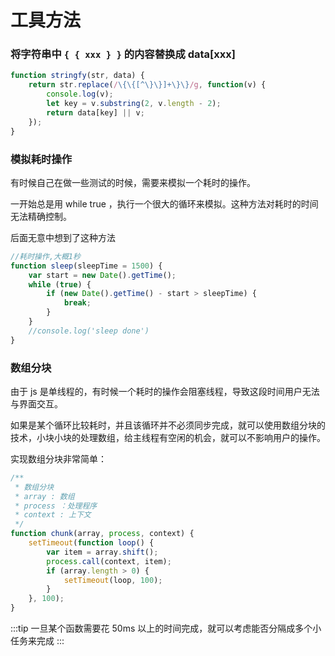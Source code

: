 # 工具方法

### 将字符串中 `{ { xxx } }` 的内容替换成 data[xxx]

```javascript
function stringfy(str, data) {
    return str.replace(/\{\{[^\}\}]+\}\}/g, function(v) {
        console.log(v);
        let key = v.substring(2, v.length - 2);
        return data[key] || v;
    });
}
```

### 模拟耗时操作

有时候自己在做一些测试的时候，需要来模拟一个耗时的操作。

一开始总是用 while true ，执行一个很大的循环来模拟。这种方法对耗时的时间无法精确控制。

后面无意中想到了这种方法

```javascript
//耗时操作,大概1秒
function sleep(sleepTime = 1500) {
    var start = new Date().getTime();
    while (true) {
        if (new Date().getTime() - start > sleepTime) {
            break;
        }
    }
    //console.log('sleep done')
}
```

### 数组分块

由于 js 是单线程的，有时候一个耗时的操作会阻塞线程，导致这段时间用户无法与界面交互。

如果是某个循环比较耗时，并且该循环并不必须同步完成，就可以使用数组分块的技术，小块小块的处理数组，给主线程有空闲的机会，就可以不影响用户的操作。

实现数组分块非常简单：

```javascript
/**
 * 数组分块
 * array : 数组
 * process ：处理程序
 * context : 上下文
 */
function chunk(array, process, context) {
    setTimeout(function loop() {
        var item = array.shift();
        process.call(context, item);
        if (array.length > 0) {
            setTimeout(loop, 100);
        }
    }, 100);
}
```

:::tip
一旦某个函数需要花 50ms 以上的时间完成，就可以考虑能否分隔成多个小任务来完成
:::


